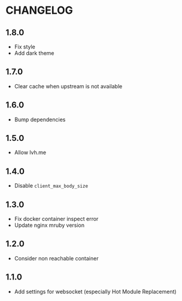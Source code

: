# CHANGELOG

## 1.8.0

- Fix style
- Add dark theme

## 1.7.0

- Clear cache when upstream is not available

## 1.6.0

- Bump dependencies

## 1.5.0

- Allow lvh.me

## 1.4.0

- Disable `client_max_body_size`

## 1.3.0

- Fix docker container inspect error
- Update nginx mruby version

## 1.2.0

- Consider non reachable container

## 1.1.0

- Add settings for websocket (especially Hot Module Replacement)
